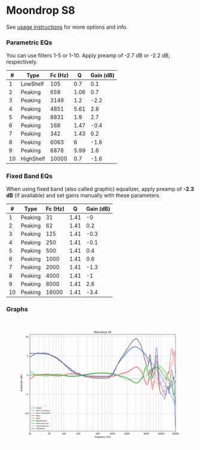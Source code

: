 # Moondrop S8
See [usage instructions](https://github.com/jaakkopasanen/AutoEq#usage) for more options and info.

### Parametric EQs
You can use filters 1-5 or 1-10. Apply preamp of -2.7 dB or -2.2 dB, respectively.

|   # | Type      |   Fc (Hz) |    Q |   Gain (dB) |
|-----|-----------|-----------|------|-------------|
|   1 | LowShelf  |       105 | 0.7  |         0.1 |
|   2 | Peaking   |       659 | 1.06 |         0.7 |
|   3 | Peaking   |      3149 | 1.2  |        -2.2 |
|   4 | Peaking   |      4851 | 5.61 |         2.8 |
|   5 | Peaking   |      8831 | 1.9  |         2.7 |
|   6 | Peaking   |       168 | 1.47 |        -0.4 |
|   7 | Peaking   |       342 | 1.43 |         0.2 |
|   8 | Peaking   |      6063 | 6    |        -1.6 |
|   9 | Peaking   |      6878 | 5.99 |         1.6 |
|  10 | HighShelf |     10000 | 0.7  |        -1.6 |

### Fixed Band EQs
When using fixed band (also called graphic) equalizer, apply preamp of **-2.3 dB** (if available) and set gains manually with these parameters.

|   # | Type    |   Fc (Hz) |    Q |   Gain (dB) |
|-----|---------|-----------|------|-------------|
|   1 | Peaking |        31 | 1.41 |        -0   |
|   2 | Peaking |        62 | 1.41 |         0.2 |
|   3 | Peaking |       125 | 1.41 |        -0.3 |
|   4 | Peaking |       250 | 1.41 |        -0.1 |
|   5 | Peaking |       500 | 1.41 |         0.4 |
|   6 | Peaking |      1000 | 1.41 |         0.6 |
|   7 | Peaking |      2000 | 1.41 |        -1.3 |
|   8 | Peaking |      4000 | 1.41 |        -1   |
|   9 | Peaking |      8000 | 1.41 |         2.6 |
|  10 | Peaking |     16000 | 1.41 |        -3.4 |

### Graphs
![](./Moondrop%20S8.png)
